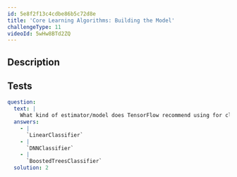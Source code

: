 ```yaml
---
id: 5e8f2f13c4cdbe86b5c72d8e
title: 'Core Learning Algorithms: Building the Model'
challengeType: 11
videoId: 5wHw8BTd2ZQ
---
```


## Description

<section id='description'>

</section>

## Tests

<section id='tests'>

```yml
question:
  text: |
    What kind of estimator/model does TensorFlow recommend using for classification?
  answers:
    - |
      `LinearClassifier`
    - |
      `DNNClassifier`
    - |
      `BoostedTreesClassifier`
  solution: 2
```

</section>
